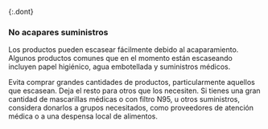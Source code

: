 {:.dont}

### No acapares suministros

Los productos pueden escasear fácilmente debido al acaparamiento. Algunos productos comunes que en el momento están escaseando incluyen papel higiénico, agua embotellada y suministros médicos.

Evita comprar grandes cantidades de productos, particularmente aquellos que escasean. Deja el resto para otros que los necesiten. Si tienes una gran cantidad de mascarillas médicas o con filtro N95, u otros suministros, considera donarlos a grupos necesitados, como proveedores de atención médica o a una despensa local de alimentos.
